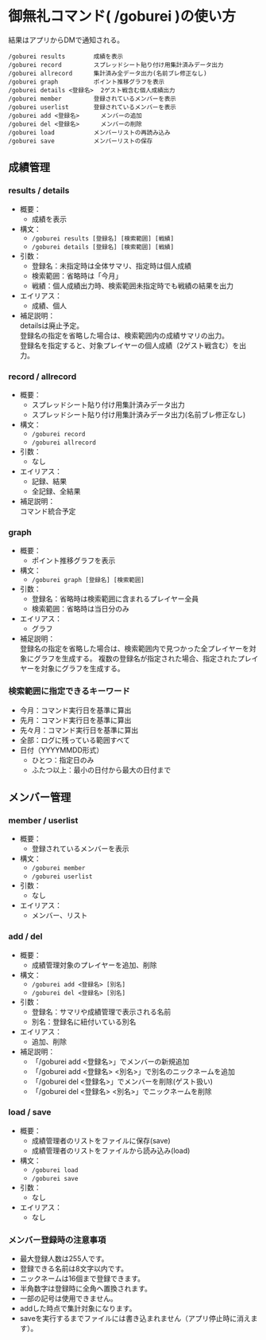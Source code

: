 # 御無礼コマンド( /goburei )の使い方

結果はアプリからDMで通知される。

```
/goburei results		成績を表示
/goburei record			スプレッドシート貼り付け用集計済みデータ出力
/goburei allrecord		集計済み全データ出力(名前ブレ修正なし)
/goburei graph			ポイント推移グラフを表示
/goburei details <登録名> 	2ゲスト戦含む個人成績出力
/goburei member			登録されているメンバーを表示
/goburei userlist		登録されているメンバーを表示
/goburei add <登録名>		メンバーの追加
/goburei del <登録名>		メンバーの削除
/goburei load			メンバーリストの再読み込み
/goburei save			メンバーリストの保存
```
## 成績管理
### results / details
- 概要：
  - 成績を表示
- 構文：
  - `/goburei results [登録名] [検索範囲] [戦績]`
  - `/goburei details [登録名] [検索範囲] [戦績]`
- 引数：
  - 登録名：未指定時は全体サマリ、指定時は個人成績
  - 検索範囲：省略時は「今月」
  - 戦績：個人成績出力時、検索範囲未指定時でも戦績の結果を出力
- エイリアス：
  - 成績、個人
- 補足説明：  
detailsは廃止予定。  
登録名の指定を省略した場合は、検索範囲内の成績サマリの出力。  
登録名を指定すると、対象プレイヤーの個人成績（2ゲスト戦含む）を出力。
### record / allrecord
- 概要：
  - スプレッドシート貼り付け用集計済みデータ出力
  - スプレッドシート貼り付け用集計済みデータ出力(名前ブレ修正なし)
- 構文：
  - `/goburei record`
  - `/goburei allrecord`
- 引数：
  - なし
- エイリアス：
  - 記録、結果
  - 全記録、全結果
- 補足説明：  
コマンド統合予定
### graph
- 概要：
  - ポイント推移グラフを表示
- 構文：
  - `/goburei graph [登録名] [検索範囲]`
- 引数：
  - 登録名：省略時は検索範囲に含まれるプレイヤー全員
  - 検索範囲：省略時は当日分のみ
- エイリアス：
  - グラフ
- 補足説明：  
登録名の指定を省略した場合は、検索範囲内で見つかった全プレイヤーを対象にグラフを生成する。
複数の登録名が指定された場合、指定されたプレイヤーを対象にグラフを生成する。

### 検索範囲に指定できるキーワード
- 今月：コマンド実行日を基準に算出
- 先月：コマンド実行日を基準に算出
- 先々月：コマンド実行日を基準に算出
- 全部：ログに残っている範囲すべて
- 日付（YYYYMMDD形式）
  - ひとつ：指定日のみ
  - ふたつ以上：最小の日付から最大の日付まで
## メンバー管理
### member / userlist
- 概要：
  - 登録されているメンバーを表示
- 構文：
  - `/goburei member`
  - `/goburei userlist`
- 引数：
  - なし
- エイリアス：
  - メンバー、リスト
### add / del
- 概要：
  - 成績管理対象のプレイヤーを追加、削除
- 構文：
  - `/goburei add <登録名> [別名]`
  - `/goburei del <登録名> [別名]`
- 引数：
  - 登録名：サマリや成績管理で表示される名前
  - 別名：登録名に紐付いている別名
- エイリアス：
  - 追加、削除
- 補足説明：
    - 「/goburei add <登録名>」でメンバーの新規追加
    - 「/goburei add <登録名> <別名>」で別名のニックネームを追加
    - 「/goburei del <登録名>」でメンバーを削除(ゲスト扱い)
    - 「/goburei del <登録名> <別名>」でニックネームを削除
### load / save
- 概要：
  - 成績管理者のリストをファイルに保存(save)
  - 成績管理者のリストをファイルから読み込み(load)
- 構文：
  - `/goburei load`
  - `/goburei save`
- 引数：
  - なし
- エイリアス：
  - なし
### メンバー登録時の注意事項
- 最大登録人数は255人です。
- 登録できる名前は8文字以内です。
- ニックネームは16個まで登録できます。
- 半角数字は登録時に全角へ置換されます。
- 一部の記号は使用できません。
- addした時点で集計対象になります。
- saveを実行するまでファイルには書き込まれません（アプリ停止時に消えます）。
